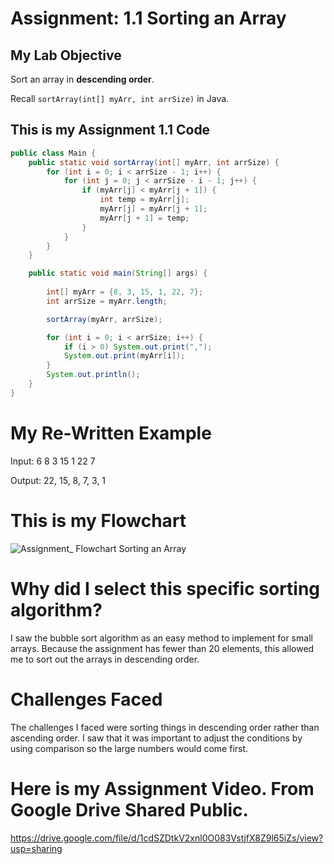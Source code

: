 # Assignment: 1.1 Sorting an Array

## My Lab Objective
Sort an array in **descending order**.

Recall `sortArray(int[] myArr, int arrSize)` in Java.


## This is my Assignment 1.1 Code

```java
public class Main {
    public static void sortArray(int[] myArr, int arrSize) {
        for (int i = 0; i < arrSize - 1; i++) {
            for (int j = 0; j < arrSize - i - 1; j++) {
                if (myArr[j] < myArr[j + 1]) { 
                    int temp = myArr[j];
                    myArr[j] = myArr[j + 1];
                    myArr[j + 1] = temp;
                }
            }
        }
    }

    public static void main(String[] args) {
        
        int[] myArr = {8, 3, 15, 1, 22, 7};
        int arrSize = myArr.length;

        sortArray(myArr, arrSize);

        for (int i = 0; i < arrSize; i++) {
            if (i > 0) System.out.print(",");
            System.out.print(myArr[i]);
        }
        System.out.println();
    }
}
```


# My Re-Written Example

Input: 6 8 3 15 1 22 7

Output: 22, 15, 8, 7, 3, 1 


# This is my Flowchart

![Assignment_ Flowchart Sorting an Array](https://github.com/user-attachments/assets/c11e6c0e-f018-4ea9-945f-aaa3b66815aa)

# Why did I select this specific sorting algorithm?
I saw the bubble sort algorithm as an easy method to implement for small arrays. Because the assignment has fewer than 20 elements, this allowed me to sort out the arrays in descending order.

# Challenges Faced
The challenges I faced were sorting things in descending order rather than ascending order. I saw that it was important to adjust the conditions by using comparison so the large numbers would come first.

# Here is my Assignment Video. From Google Drive Shared Public.

https://drive.google.com/file/d/1cdSZDtkV2xnl0O083VstjfX8Z9l65iZs/view?usp=sharing

